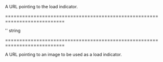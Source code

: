 <!--**
/*-------------------------------------------
    Auto-generated file. Do not modify.
-------------------------------------------

**-->
<!--d-->A URL pointing to the load indicator.<!--/d-->
===========================================================================
<!--default-->''<!--/default-->
<!--type-->string<!--/type-->
===========================================================================

<!--shortDescription-->
A URL pointing to an image to be used as a load indicator.
<!--/shortDescription-->

<!--fullDescription-->

<!--/fullDescription-->
